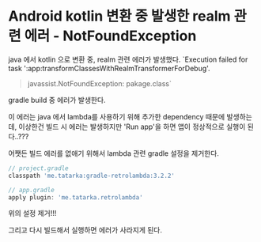 # Android kotlin 변환 중 발생한 realm 관련 에러 - NotFoundException
java 에서 kotlin 으로 변환 중, realm 관련 에러가 발생했다.
`Execution failed for task ':app:transformClassesWithRealmTransformerForDebug'.
> javassist.NotFoundException: pakage.class`

gradle build 중 에러가 발생한다.

이 에러는 java 에서 lambda를 사용하기 위해 추가한 dependency 때문에 발생하는데,
이상한건 빌드 시 에러는 발생하지만 'Run app'을 하면 앱이 정상적으로 실행이 된다..???

어쨋든 빌드 에러를 없애기 위해서 lambda 관련 gradle 설정을 제거한다.
```groovy
// project.gradle
classpath 'me.tatarka:gradle-retrolambda:3.2.2'

// app.gradle
apply plugin: 'me.tatarka.retrolambda'
```
위의 설정 제거!!!

그리고 다시 빌드해서 실행하면 에러가 사라지게 된다.
